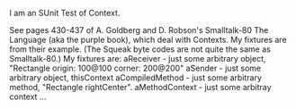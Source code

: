 I am an SUnit Test of Context.

See pages 430-437 of A. Goldberg and D. Robson's  Smalltalk-80 The Language (aka the purple book), which deal with Contexts. My fixtures are from their example. (The Squeak byte codes are not quite the same as Smalltalk-80.)
My fixtures are:
aReceiver         - just some arbitrary object, "Rectangle origin: 100@100 corner: 200@200"
aSender           - just some arbitrary object, thisContext
aCompiledMethod - just some arbitrary method, "Rectangle rightCenter".
aMethodContext   - just some arbitray context ...  

